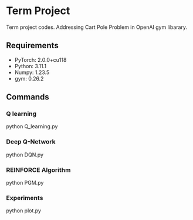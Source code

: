 # Term Project

Term project codes. Addressing Cart Pole Problem in OpenAI gym libarary.

## Requirements
- PyTorch: 2.0.0+cu118
- Python: 3.11.1
- Numpy: 1.23.5
- gym: 0.26.2

## Commands
### Q learning
python Q_learning.py

### Deep Q-Network
python DQN.py

### REINFORCE Algorithm
python PGM.py

### Experiments
python plot.py
